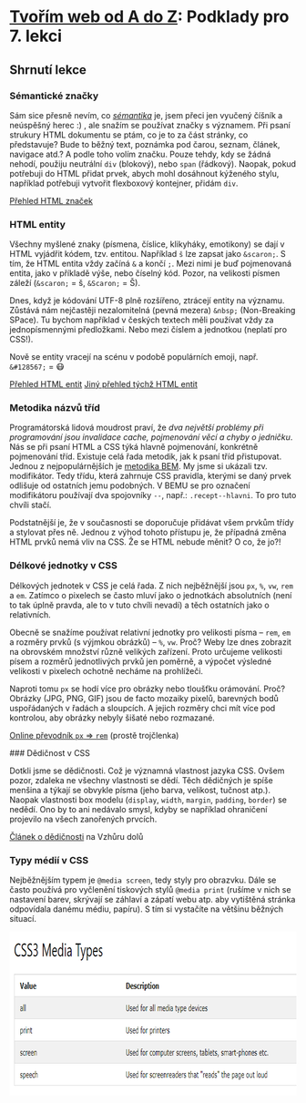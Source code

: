 # [Tvořím web od A do Z](https://github.com/czechitas/tvorim-web-a-z): Podklady pro 7. lekci

## Shrnutí lekce

### Sémantické značky

Sám sice přesně nevím, co _[sémantika](https://cs.wikipedia.org/wiki/S%C3%A9mantika)_ je, jsem přeci jen vyučený číšník a neúspěšný herec :) , ale snažím se používat značky s významem. Při psaní strukury HTML dokumentu se ptám, co je to za část stránky, co představuje? Bude to běžný text, poznámka pod čarou, seznam, článek, navigace atd.? A podle toho volím značku. Pouze tehdy, kdy se žádná nehodí, použiju neutrální `div` (blokový), nebo `span` (řádkový). Naopak, pokud potřebuji do HTML přidat prvek, abych mohl dosáhnout kýženého stylu, například potřebuji vytvořit flexboxový kontejner, přidám `div`.

[Přehled HTML značek](https://websitesetup.org/html5-periodical-table/)

### HTML entity

Všechny myšlené znaky (písmena, číslice, klikyháky, emotikony) se dají v HTML vyjádřit kódem, tzv. entitou. Například `š` lze zapsat jako `&scaron;`. S tím, že HTML entita vždy začíná `&` a končí `;`. Mezi nimi je buď pojmenovaná entita, jako v příkladě výše, nebo číselný kód. Pozor, na velikosti písmen záleží (`&scaron;` = š, `&Scaron;` = Š).

Dnes, když je kódování UTF-8 plně rozšířeno, ztrácejí entity na významu. Zůstává nám nejčastěji nezalomitelná (pevná mezera) `&nbsp;` (Non-Breaking SPace). Tu bychom například v českých textech měli používat vždy za jednopísmennými předložkami. Nebo mezi číslem a jednotkou (neplatí pro CSS!).

Nově se entity vracejí na scénu v podobě populárních emoji, např. `&#128567;` = 😷

[Přehled HTML entit](https://www.w3schools.com/html/html_entities.asp)
[Jiný přehled týchž HTML entit](https://www.toptal.com/designers/htmlarrows/symbols/)

### Metodika názvů tříd

Programátorská lidová moudrost praví, že _dva největší problémy při programování jsou invalidace cache, pojmenování věcí a chyby o jedničku_.  Nás se při psaní HTML a CSS týká hlavně pojmenování, konkrétně pojmenování tříd. Existuje celá řada metodik, jak k psaní tříd přistupovat. Jednou z nejpopulárnějších je [metodika BEM](https://www.vzhurudolu.cz/prirucka/bem). My jsme si ukázali tzv. modifikátor. Tedy třídu, která zahrnuje CSS pravidla, kterými se daný prvek odlišuje od ostatních jemu podobných. V BEMU se pro označení modifikátoru používají dva spojovníky `--`, např.: `.recept--hlavni`. To pro tuto chvíli stačí.

Podstatnější je, že v současnosti se doporučuje přidávat všem prvkům třídy a stylovat přes ně. Jednou z výhod tohoto přístupu je, že případná změna HTML prvků nemá vliv na CSS. Že se HTML nebude měnit? O co, že jo?!

### Délkové jednotky v CSS

Délkových jednotek v CSS je celá řada. Z nich nejběžnější jsou `px`, `%`, `vw`, `rem` a `em`. Zatímco o pixelech se často mluví jako o jednotkách absolutních (není to tak úplně pravda, ale to v tuto chvíli nevadí) a těch ostatních jako o relativních.

Obecně se snažíme používat relativní jednotky pro velikosti písma – `rem`, `em` a rozměry prvků (s výjmkou obrázků) – `%`, `vw`. Proč? Weby lze dnes zobrazit na obrovském množství různě velikých zařízení. Proto určujeme velikosti písem a rozměrů jednotlivých prvků jen poměrně, a výpočet výsledné velikosti v pixelech ochotně necháme na prohlížeči.

Naproti tomu `px` se hodí více pro obrázky nebo tloušťku orámování. Proč? Obrázky (JPG, PNG, GIF) jsou de facto mozaiky pixelů, barevných bodů uspořádaných v řadách a sloupcích. A jejich rozměry chci mít více pod kontrolou, aby obrázky nebyly šišaté nebo rozmazané.

[Online převodník `px` => `rem`](https://www.ninjaunits.com/converters/pixels/pixels-rem/) (prostě trojčlenka)

### Dědičnost v CSS

Dotkli jsme se dědičnosti. Což je významná vlastnost jazyka CSS. Ovšem pozor, zdaleka ne všechny vlastnosti se dědí. Těch dědičných je spíše menšina a týkají se obvykle písma (jeho barva, velikost, tučnost atp.). Naopak vlastnosti box modelu (`display`, `width`, `margin`, `padding`, `border`) se nedědí. Ono by to ani nedávalo smysl, kdyby se například ohraničení projevilo na všech zanořených prvcích.

[Článek o dědičnosti](https://www.vzhurudolu.cz/prirucka/css-dedicnost) na Vzhůru dolů

### Typy médií v CSS

Nejběžnějším typem je `@media screen`, tedy styly pro obrazvku. Dále se často používá pro vyčlenění tiskových stylů `@media print` (rušíme v nich se nastavení barev, skrývají se záhlaví a zápatí webu atp. aby vytištěná stránka odpovídala danému médiu, papíru). S tím si vystačíte na většinu běžných situací.

<img src="img/media-types.png" width="829" height="289">